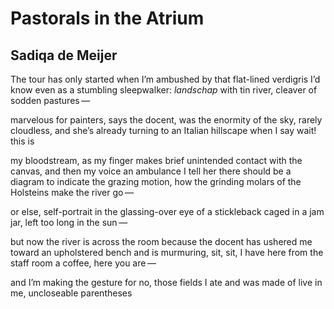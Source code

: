 # Pastorals in the Atrium
## Sadiqa de Meijer
The tour has only started when
I’m ambushed by that flat-lined verdigris I’d know even
as a stumbling sleepwalker: _landschap_
with tin river, cleaver of sodden pastures —

marvelous for painters,
says the docent, was the enormity
of the sky, rarely cloudless, and she’s already
turning to an Italian hillscape when I say wait! this is

my bloodstream, as my finger makes brief
unintended contact with the canvas,
and then my voice an ambulance
I tell her there should be a diagram
to indicate the grazing motion,
how the grinding molars of the Holsteins
make the river go —

or else, self-portrait
in the glassing-over eye
of a stickleback caged in a jam jar,
left too long in the sun —

but now the river is across the room because
the docent has ushered me toward an upholstered bench
and is murmuring, sit, sit, I have here from the staff room
a coffee, here you are —

and I’m making the gesture for
no, those fields I ate and was made of
live in me, uncloseable
parentheses